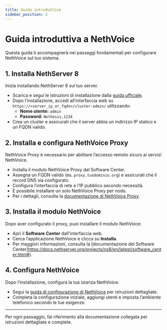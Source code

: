 ```yaml
---
title: Guida introduttiva
sidebar_position: 2
---
```


# Guida introduttiva a NethVoice

Questa guida ti accompagnerà nei passaggi fondamentali per configurare NethVoice sul tuo sistema.

## 1. Installa NethServer 8

Inizia installando NethServer 8 sul tuo server.  
- Scarica e segui le istruzioni di installazione dalla [guida ufficiale](https://docs.nethserver.org/projects/ns8/en/latest/install.html).
- Dopo l’installazione, accedi all’interfaccia web su `https://<server_ip_or_fqdn>/cluster-admin/` utilizzando:
  - **Nome utente:** `admin`
  - **Password:** `Nethesis,1234`
- Crea un cluster e assicurati che il server abbia un indirizzo IP statico e un FQDN valido.

## 2. Installa e configura NethVoice Proxy

NethVoice Proxy è necessario per abilitare l’accesso remoto sicuro ai servizi NethVoice.
- Installa il modulo NethVoice Proxy dal Software Center.
- Assegna un FQDN valido (es. `proxy.tuodominio.org`) e assicurati che il record DNS sia configurato.
- Configura l’interfaccia di rete e l’IP pubblico secondo necessità.
- È possibile installare un solo NethVoice Proxy per nodo.
- Per i dettagli, consulta la [documentazione di NethVoice Proxy](https://raw.githubusercontent.com/NethServer/ns8-docs/refs/heads/main/nethvoice_proxy.rst).

## 3. Installa il modulo NethVoice

Dopo aver configurato il proxy, puoi installare il modulo NethVoice:
- Apri il **Software Center** dall’interfaccia web.
- Cerca l’applicazione NethVoice e clicca su **Installa**.
- Per maggiori informazioni, consulta la [documentazione del Software Center]https://docs.nethserver.org/projects/ns8/en/latest/software_center.html#).

## 4. Configura NethVoice

Dopo l’installazione, configura la tua istanza NethVoice:
- Segui la [guida di configurazione di NethVoice](https://docs.nethserver.org/projects/ns8/en/latest/nethvoice.html) per istruzioni dettagliate.
- Completa la configurazione iniziale, aggiungi utenti e imposta l’ambiente telefonico secondo le tue esigenze.

---

Per ogni passaggio, fai riferimento alla documentazione collegata per istruzioni dettagliate e complete.
